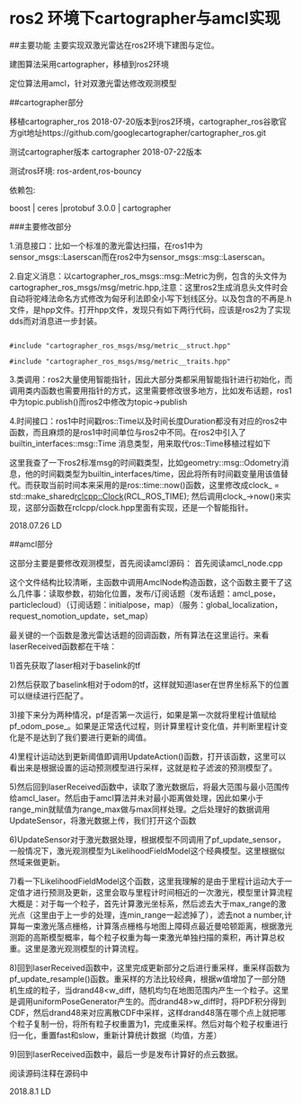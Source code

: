 # ros2 环境下cartographer与amcl实现

##主要功能
主要实现双激光雷达在ros2环境下建图与定位。

建图算法采用cartographer，移植到ros2环境

定位算法用amcl，针对双激光雷达修改观测模型


##cartographer部分

移植cartographer_ros 2018-07-20版本到ros2环境，cartographer_ros谷歌官方git地址https://github.com/googlecartographer/cartographer_ros.git


测试cartographer版本  cartographer 2018-07-22版本


测试ros环境: ros-ardent,ros-bouncy

依赖包:


boost | ceres |protobuf 3.0.0 | cartographer 


###主要修改部分

1.消息接口：比如一个标准的激光雷达扫描，在ros1中为sensor_msgs::Laserscan而在ros2中为sensor_msgs::msg::Laserscan。

2.自定义消息：以cartographer_ros_msgs::msg::Metric为例，包含的头文件为cartographer_ros_msgs/msg/metric.hpp,注意：这里ros2生成消息头文件时会自动将驼峰法命名方式修改为匈牙利法即全小写下划线区分。以及包含的不再是.h文件，是hpp文件。打开hpp文件，发现只有如下两行代码，应该是ros2为了实现dds而对消息进一步封装。
<pre><code>
#include "cartographer_ros_msgs/msg/metric__struct.hpp"

#include "cartographer_ros_msgs/msg/metric__traits.hpp"
</code></pre>
 

3.类调用：ros2大量使用智能指针，因此大部分类都采用智能指针进行初始化，而调用类内函数也需要用指针的方式，这里需要修改很多地方，比如发布话题，ros1中为topic.publish()而ros2中修改为topic->publish

4.时间接口：ros1中时间戳ros::Time以及时间长度Duration都没有对应的ros2中函数，而且麻烦的是ros1中时间单位与ros2中不同。在ros2中引入了builtin_interfaces::msg::Time 消息类型，用来取代ros::Time移植过程如下

这里我查了一下ros2标准msg的时间戳类型，比如geometry::msg::Odometry消息，他的时间戳类型为builtin_interfaces/time，因此将所有时间戳变量用该值替代。而获取当前时间本来采用的是ros::time::now()函数，这里修改成clock_ = std::make_shared<rclcpp::Clock>(RCL_ROS_TIME); 然后调用clock_->now()来实现，这部分函数在rclcpp/clock.hpp里面有实现，还是一个智能指针。

2018.07.26 LD

##amcl部分

这部分主要是要修改观测模型，首先阅读amcl源码：
首先阅读amcl_node.cpp

这个文件结构比较清晰，主函数中调用AmclNode构造函数，这个函数主要干了这么几件事：读取参数，初始化位置，发布/订阅话题（发布话题：amcl_pose，particlecloud）（订阅话题：initialpose，map）（服务：global_localization，request_nomotion_update，set_map）

最关键的一个函数是激光雷达话题的回调函数，所有算法在这里运行。来看laserReceived函数都在干啥：

1)首先获取了laser相对于baselink的tf

2)然后获取了baselink相对于odom的tf，这样就知道laser在世界坐标系下的位置可以继续进行匹配了。

3)接下来分为两种情况，pf是否第一次运行，如果是第一次就将里程计值赋给pf_odom_pose_。如果是正常迭代过程，则计算里程计变化值，并判断里程计变化是不是达到了我们要进行更新的阈值。

4)里程计运动达到更新阈值即调用UpdateAction()函数，打开该函数，这里可以看出来是根据设置的运动预测模型进行采样，这就是粒子滤波的预测模型了。

5)然后回到laserReceived函数中，读取了激光数据后，将最大范围与最小范围传给amcl_laser。然后由于amcl算法并未对最小距离做处理，因此如果小于range_min就赋值为range_max做与max同样处理。之后处理好的数据调用UpdateSensor，将激光数据上传，我们打开这个函数

6)UpdateSensor对于激光数据处理，根据模型不同调用了pf_update_sensor，一般情况下，激光观测模型为LikelihoodFieldModel这个经典模型。这里根据似然域来做更新。

7)看一下LikelihoodFieldModel这个函数，这里我理解的是由于里程计运动大于一定值才进行预测及更新，这里会取与里程计时间相近的一次激光，模型里计算流程大概是：对于每一个粒子，首先计算激光坐标系，然后滤去大于max_range的激光点（这里由于上一步的处理，连min_range一起滤掉了），滤去not a number,计算每一束激光落点栅格，计算落点栅格与地图上障碍点最近曼哈顿距离，根据激光测距的高斯模型概率，每个粒子权重为每一束激光单独扫描的乘积，再计算总权重。这里是激光观测模型的计算流程。

8)回到laserReceived函数中，这里完成更新部分之后进行重采样，重采样函数为pf_update_resample()函数。重采样的方法比较经典，根据w值增加了一部分随机生成的粒子，当drand48<w_diff，随机均匀在地图范围内产生一个粒子。这里是调用uniformPoseGenerator产生的。而drand48>w_diff时，将PDF积分得到CDF，然后drand48来对应离散CDF中采样，这样drand48落在哪个点上就把哪个粒子复制一份，将所有粒子权重置为1，完成重采样。然后对每个粒子权重进行归一化，重置fast和slow，重新计算统计数据（均值，方差）

9)回到laserReceived函数中，最后一步是发布计算好的点云数据。

阅读源码注释在源码中

2018.8.1  LD
